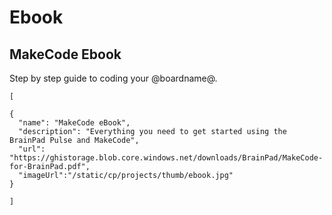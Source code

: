 # Ebook

## MakeCode Ebook

Step by step guide to coding your @boardname@.

```codecard
[

{
  "name": "MakeCode eBook",
  "description": "Everything you need to get started using the BrainPad Pulse and MakeCode",
  "url": "https://ghistorage.blob.core.windows.net/downloads/BrainPad/MakeCode-for-BrainPad.pdf",
  "imageUrl":"/static/cp/projects/thumb/ebook.jpg"
}

]


```
